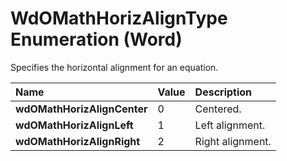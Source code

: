 
# WdOMathHorizAlignType Enumeration (Word)

Specifies the horizontal alignment for an equation.



|**Name**|**Value**|**Description**|
|:-----|:-----|:-----|
| **wdOMathHorizAlignCenter**|0|Centered.|
| **wdOMathHorizAlignLeft**|1|Left alignment.|
| **wdOMathHorizAlignRight**|2|Right alignment.|
